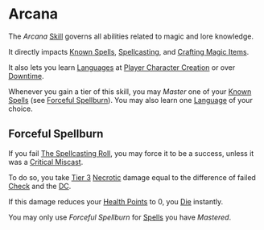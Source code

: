 # Arcana

The *Arcana* [Skill](Skills.md) governs all abilities related to magic and lore knowledge.

It directly impacts [Known Spells](../../Magic/Spellcasting/Spell%20Learning/Known%20Spells.md), [Spellcasting](../../Magic/Spellcasting/Spellcasting.md), and [Crafting Magic Items](../../Magic/Crafting/Crafting%20Magic%20Items.md).

It also lets you learn [Languages](../Ancenstries/The%20People%20of%20Mithrinia/Languages/Languages.md) at [Player Character Creation](../../Character%20Creation/Player%20Character%20Creation.md) or over [Downtime](../../Game%20Procedures/Exploration/Downtime.md).

Whenever you gain a tier of this skill, you may *Master* one of your [Known Spells](../../Magic/Spellcasting/Spell%20Learning/Known%20Spells.md) (see [Forceful Spellburn](Arcana.md#Forceful%20Spellburn)). You may also learn one [Language](../Ancenstries/The%20People%20of%20Mithrinia/Languages/Languages.md) of your choice.

## Forceful Spellburn

If you fail [The Spellcasting Roll](../../Magic/Spellcasting/Spellcasting.md#The%20Spellcasting%20Roll), you may force it to be a success, unless it was a [Critical Miscast](../../Game%20Procedures/Die%20Rolling%20Mechanics/Critical%20Miscast.md).

To do so, you take [Tier 3](../../Game%20Procedures/Combat/Damage/Damage%20Tiers/Tier%203.md) [Necrotic](../../Game%20Procedures/Combat/Damage/Damage%20Types/Necrotic.md) damage equal to the difference of failed [Check](../../Game%20Procedures/Core%20Procedures/Check.md) and the [DC](../../Game%20Procedures/Core%20Procedures/DC.md).

If this damage reduces your [Health Points](../Point%20Pools/Health%20Points.md) to 0, you [Die](../../Game%20Procedures/Conditions/Dying.md#Dead) instantly.

You may only use *Forceful Spellburn* for [Spells](../../Magic/Spells.md) you have *Mastered*.
